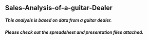 ## Sales-Analysis-of-a-guitar-Dealer
##### This analysis is based on data from a guitar dealer.
##### Please check out the spreadsheet and presentation files attached.
